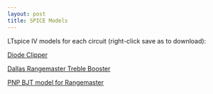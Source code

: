 ```yaml
---
layout: post
title: SPICE Models
---
```


LTspice IV models for each circuit (right-click save as to download):
 
[Diode Clipper](https://raw.githubusercontent.com/bholmesqub/DAFx15/master/spice/asym_diode_clipper.asc)

[Dallas Rangemaster Treble Booster](https://raw.githubusercontent.com/bholmesqub/DAFx15/master/spice/dallas_rangemaster.asc)

[PNP BJT model for Rangemaster](https://raw.githubusercontent.com/bholmesqub/DAFx15/master/spice/ebers_moll.txt)
